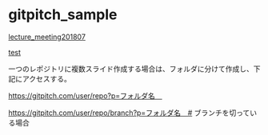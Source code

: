 # gitpitch_sample



[lecture_meeting201807](https://gitpitch.com/Algo1970/gitpitch_sample?p=lecture_meeting201807#)  

[test](https://gitpitch.com/Algo1970/gitpitch_sample?p=test#)  

一つのレポジトリに複数スライド作成する場合は、フォルダに分けて作成し、下記にアクセスする。

https://gitpitch.com/user/repo?p=フォルダ名　

https://gitpitch.com/user/repo/branch?p=フォルダ名　# ブランチを切っている場合



